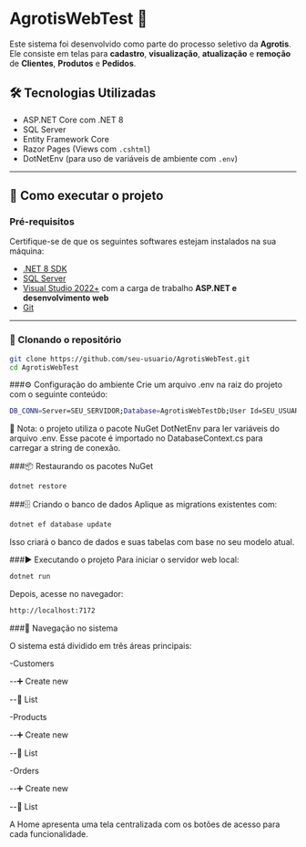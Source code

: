 # AgrotisWebTest 🌱

Este sistema foi desenvolvido como parte do processo seletivo da **Agrotis**.  
Ele consiste em telas para **cadastro**, **visualização**, **atualização** e **remoção** de **Clientes**, **Produtos** e **Pedidos**.

## 🛠️ Tecnologias Utilizadas

- ASP.NET Core com .NET 8
- SQL Server
- Entity Framework Core
- Razor Pages (Views com `.cshtml`)
- DotNetEnv (para uso de variáveis de ambiente com `.env`)

---

## 🚀 Como executar o projeto

### Pré-requisitos

Certifique-se de que os seguintes softwares estejam instalados na sua máquina:

- [.NET 8 SDK](https://dotnet.microsoft.com/en-us/download)
- [SQL Server](https://www.microsoft.com/pt-br/sql-server/sql-server-downloads)
- [Visual Studio 2022+](https://visualstudio.microsoft.com/) com a carga de trabalho **ASP.NET e desenvolvimento web**
- [Git](https://git-scm.com/)

---

### 🔄 Clonando o repositório

```bash
git clone https://github.com/seu-usuario/AgrotisWebTest.git
cd AgrotisWebTest
```
###⚙️ Configuração do ambiente
Crie um arquivo .env na raiz do projeto com o seguinte conteúdo:

```bash
DB_CONN=Server=SEU_SERVIDOR;Database=AgrotisWebTestDb;User Id=SEU_USUARIO;Password=SUA_SENHA;TrustServerCertificate=True;
```
🧪 Nota: o projeto utiliza o pacote NuGet DotNetEnv para ler variáveis do arquivo .env.
Esse pacote é importado no DatabaseContext.cs para carregar a string de conexão.

###📦 Restaurando os pacotes NuGet

```bash
dotnet restore
```
###🗄️ Criando o banco de dados
Aplique as migrations existentes com:

```bash
dotnet ef database update
```
Isso criará o banco de dados e suas tabelas com base no seu modelo atual.

###▶️ Executando o projeto
Para iniciar o servidor web local:
```bash
dotnet run
```
Depois, acesse no navegador:
```bash
http://localhost:7172
```
###🧭 Navegação no sistema

O sistema está dividido em três áreas principais:

-Customers

--➕ Create new

--📄 List

-Products

--➕ Create new

--📄 List

-Orders

--➕ Create new

--📄 List

A Home apresenta uma tela centralizada com os botões de acesso para cada funcionalidade.